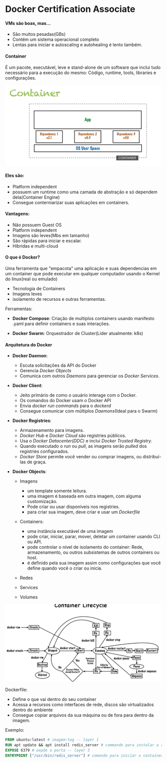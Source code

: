 # Docker Certification Associate

#### VMs são boas, mas...

* São muitos pesadas(GBs)
* Contém um sistema operacional completo
* Lentas para iniciar e autoscaling e autohealing é lento também.

#### Container

É um pacote, executável, leve e stand-alone de um software que inclui tudo necessário para a execução do mesmo: Código, runtime, tools, libraries e configurações.

![Definição do Container](https://github.com/romjunior/docker/blob/master/certification/imgs/container-def.png)

#### Eles são:

*  Platform independent
* possuem um runtime como uma camada de abstração e só dependem dela(Container Engine)
* Consegue conterniarizar suas aplicações em containers.

#### Vantagens:

* Não possuem Guest OS
* Platform independent
* Imagens são leves(Mbs em tamanho)
* São rápidas para iniciar e escalar.
* Híbridas e multi-cloud

#### O que é Docker?

Uma ferramenta que "empacota" uma aplicação e suas dependencias em um container que pode executar em qualquer computador usando o Kernel do linux(real ou emulado)

* Tecnologia de Containers
* Imagens leves
* isolamento de recursos e outras ferramentas.

Ferramentas:

* **Docker Compose**: Criação de multiplos containers usando manifesto .yaml para definir containers e suas interações. 

* **Docker Swarm**: Orquestrador de Cluster(Líder atualmente: k8s)

#### Arquitetura do Docker

* **Docker Daemon**:
  
  * Escuta solicitações da API do Docker 
  * Gerencia *Docker Objects*
  * Comunica com outros *Daemons* para gerenciar os *Docker Services*.
* **Docker Client**:
  
  * Jeito primário de como o usuário interage com o Docker.
  * Os comandos do Docker usam o Docker API 
  * Envia *docker run commands* para o *dockerd*
  * Consegue comunicar com múltiplos *Daemons*(Ideal para o Swarm)
* **Docker Registries**: 
  
  * Armazenamento para imagens.
  * *Docker Hub* e *Docker Cloud* são registries públicos.
  * Usa o *Docker Datacenter(DDC)* e inclui *Docker Trusted Registry*.
  * Quando executado o *run* ou *pull*, as imagens serão *pulled* dos registries configurados.
  * *Docker Store* permite você vender ou comprar imagens, ou distribuí-las de graça.
* **Docker Objects**: 

  * Imagens
    * um template somente leitura.
    * uma imagem é baseada em outra imagem, com alguma customização.
    * Pode criar ou usar disponíveis nos registries.
    * para criar sua imagem, deve criar e usar um *Dockerfile*
  * Containers:
    
    * uma instância executável de uma imagem
    * pode criar, iniciar, parar, mover, deletar um container usando CLI ou API.
    * pode controlar o nível de isolamento do container: Rede, armazenamento, ou outros subsistemas de outros containers ou host.
    * é definido pela sua imagem assim como configurações que você define quando você o criar ou inicia.
  * Redes 
  * Services 
  * Volumes

![Ciclo de Vida do Container](https://github.com/romjunior/docker/blob/master/certification/imgs/container-lifecycle.png)

Dockerfile:
 
 * Define o que vai dentro do seu container
 * Acessa a recursos como interfaces de rede, discos são virtualizados dentro do ambiente
 * Consegue copiar arquivos da sua máquina ou de fora para dentro da imagem.

 Exemplo:

 ```dockerfile
 FROM ubuntu:latest # imagem:tag -- layer 1
 RUN apt update && apt install redis_server # commando para instalar o redis -- layer 2
 EXPOSE 6379 # expõe a porta -- layer 3
 ENTRYPOINT ["/usr/bin/redis_server"] # comando para iniciar o container -- layer 4
 ```